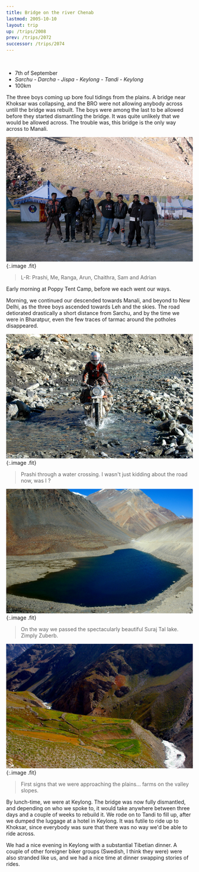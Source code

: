 ```yaml
---
title: Bridge on the river Chenab
lastmod: 2005-10-10
layout: trip
up: /trips/2008
prev: /trips/2072
successor: /trips/2074
---
```


&nbsp;

- 7th of September
- _Sarchu - Darcha - Jispa - Keylong - Tandi - Keylong_
- 100km


The three boys coming up bore foul tidings from the plains. A             bridge near Khoksar was collapsing, and the BRO were not             allowing anybody across untill the bridge was rebuilt. The boys             were among the last to be allowed before they started             dismantling the bridge. It was quite unlikely that we would be             allowed across. The trouble was, this bridge is the only way             across to Manali.

![DSC_0362.JPG](/images/photos/DSC_0362.JPG 'DSC_0362.JPG'){:.image .fit}

>  L-R: Prashi, Me, Ranga, Arun, Chaithra, Sam and             Adrian 
  
Early morning at Poppy Tent Camp, before we each went our ways.             

Morning, we continued our descended towards Manali, and beyond             to New Delhi, as the three boys ascended towards Leh and the             skies. The road detiorated drastically a short distance from             Sarchu, and by the time we were in Bharatpur, even the few             traces of tarmac around the potholes disappeared.

![DSC_0363.JPG](/images/photos/DSC_0363.JPG 'DSC_0363.JPG'){:.image .fit}

>  Prashi through a water crossing. I wasn't just             kidding about the road now, was I ? 

![DSC_0365.JPG](/images/photos/DSC_0365.JPG 'DSC_0365.JPG'){:.image .fit}

>  On the way we passed the spectacularly beautiful             Suraj Tal lake. Zimply Zuberb. 

![DSC_0367.JPG](/images/photos/DSC_0367.JPG 'DSC_0367.JPG'){:.image .fit}

>  First signs that we were approaching the             plains... farms on the valley slopes. 

By lunch-time, we were at Keylong. The bridge was now fully             dismantled, and depending on who we spoke to, it would take             anywhere between three days and a couple of weeks to rebuild it.             We rode on to Tandi to fill up, after we dumped the luggage at a             hotel in Keylong. It was futile to ride up to Khoksar, since             everybody was sure that there was no way we'd be able to ride             across.

We had a nice evening in Keylong with a substantial Tibetian             dinner. A couple of other foreigner biker groups (Swedish, I             think they were) were also stranded like us, and we had a nice             time at dinner swapping stories of rides.



